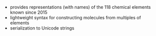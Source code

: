 - provides representations (with names) of the 118 chemical elements known since 2015
- lightweight syntax for constructing molecules from multiples of elements
- serialization to Unicode strings
